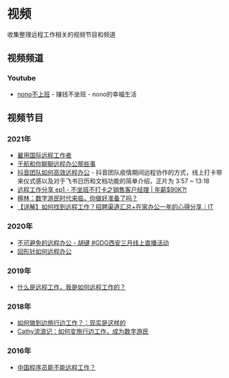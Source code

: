 # 视频

收集整理远程工作相关的视频节目和频道

<a name="paeI0"></a>
## 视频频道

<a name="iRHDO"></a>
### Youtube

- [nono不上班](https://www.youtube.com/channel/UC2NnoiophS5coaaBPSV80bw) - 赚钱不坐班 - nono的幸福生活

<a name="Lr25r"></a>
## 视频节目

<a name="PJBWT"></a>
### 2021年

- [雇用国际远程工作者](https://www.youtube.com/watch?v=eU_J7UrmfSU)
- [于航和你聊聊远程办公那些事](https://www.bilibili.com/video/BV1iL4y1Y7Ju)
- [抖音团队如何高效远程办公](https://www.feishu.cn/research/douyin-remote-work) - 抖音团队疫情期间远程协作的方式，线上打卡带来仪式感以及对于飞书日历和文档功能的简单介绍，正片为 3:57 ~ 13:18
- [远程工作分享 ep1 - 不坐班不打卡之销售客户经理 | 年薪$90K?!](https://www.youtube.com/watch?v=1d3vlL35Nb0)
- [檀林：数字游民时代来临，你做好准备了吗？](https://v.qq.com/x/cover/mkzqtj87gki0zsn/l3220ltwtnb.html)
- [【详解】如何找到远程工作？招聘渠道汇总+在家办公一年的心得分享｜IT](https://www.youtube.com/watch?v=sdcHx_F-1uY)

<a name="GjCiL"></a>
### 2020年

- [不可避免的远程办公 - 胡键 #GDG西安三月线上直播活动](https://www.bilibili.com/video/av94748858)
- [回形针如何远程办公](https://mp.weixin.qq.com/s/J9RhOU-skEfcd_aHmk9OBA?)
<a name="vy4ri"></a>
### 
<a name="MzKkk"></a>
### 2019年

- [什么是远程工作，我是如何远程工作的？](https://www.bilibili.com/video/av49314633)
<a name="4o3Pu"></a>
### 
<a name="ncfSN"></a>
### 2018年

- [如何做到边旅行边工作？：现实是这样的](https://www.bilibili.com/video/av26441021/?redirectFrom=h5)
- [Cathy流浪记：如何变旅行边工作，成为数字游民](https://www.bilibili.com/video/av21642180/)

<a name="VBNtb"></a>
### 2016年

- [中国程序员能不能远程工作？](http://v.qq.com/x/page/b0180ahqmw4.html)

